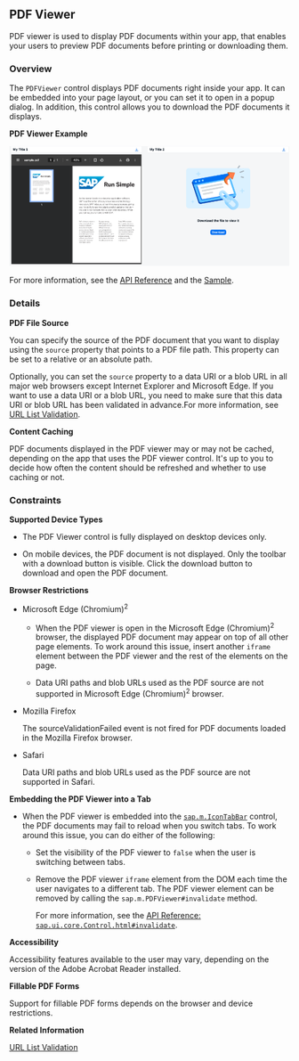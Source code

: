 <!-- loiocd80a8bca4ac450b86547d78f0653330 -->

## PDF Viewer

PDF viewer is used to display PDF documents within your app, that enables your users to preview PDF documents before printing or downloading them.



<a name="loiocd80a8bca4ac450b86547d78f0653330__section_eqr_vr3_yz"/>

### Overview

The `PDFViewer` control displays PDF documents right inside your app. It can be embedded into your page layout, or you can set it to open in a popup dialog. In addition, this control allows you to download the PDF documents it displays.

  
  
**PDF Viewer Example**

![PDF Viewer Example](images/loioc4692b3bfc554c33ac2aa0af59b592db_LowRes.png "PDF Viewer Example")

For more information, see the [API Reference](https://ui5.sap.com/#/api/sap.m.PDFViewer) and the [Sample](https://ui5.sap.com/#/entity/sap.m.PDFViewer).



<a name="loiocd80a8bca4ac450b86547d78f0653330__section_xwt_xr3_yz"/>

### Details

**PDF File Source**

You can specify the source of the PDF document that you want to display using the `source` property that points to a PDF file path. This property can be set to a relative or an absolute path.

Optionally, you can set the `source` property to a data URI or a blob URL in all major web browsers except Internet Explorer and Microsoft Edge. If you want to use a data URI or a blob URL, you need to make sure that this data URI or blob URL has been validated in advance.For more information, see [URL List Validation](../05_Developing_Apps/url-list-validation-91f3768.md).

**Content Caching**

PDF documents displayed in the PDF viewer may or may not be cached, depending on the app that uses the PDF viewer control. It's up to you to decide how often the content should be refreshed and whether to use caching or not.



<a name="loiocd80a8bca4ac450b86547d78f0653330__section_j2j_csg_h1b"/>

### Constraints

**Supported Device Types**

-   The PDF Viewer control is fully displayed on desktop devices only.

-   On mobile devices, the PDF document is not displayed. Only the toolbar with a download button is visible. Click the download button to download and open the PDF document.


**Browser Restrictions**

-   Microsoft Edge \(Chromium\)<sup>2</sup>

    -   When the PDF viewer is open in the Microsoft Edge \(Chromium\)<sup>2</sup> browser, the displayed PDF document may appear on top of all other page elements. To work around this issue, insert another `iframe` element between the PDF viewer and the rest of the elements on the page.

    -   Data URI paths and blob URLs used as the PDF source are not supported in Microsoft Edge \(Chromium\)<sup>2</sup> browser.


-   Mozilla Firefox

    The sourceValidationFailed event is not fired for PDF documents loaded in the Mozilla Firefox browser.

-   Safari

    Data URI paths and blob URLs used as the PDF source are not supported in Safari.


**Embedding the PDF Viewer into a Tab**

-   When the PDF viewer is embedded into the [`sap.m.IconTabBar`](https://ui5.sap.com/#/api/sap.m.IconTabBar) control, the PDF documents may fail to reload when you switch tabs. To work around this issue, you can do either of the following:

    -   Set the visibility of the PDF viewer to `false` when the user is switching between tabs.

    -   Remove the PDF viewer `iframe` element from the DOM each time the user navigates to a different tab. The PDF viewer element can be removed by calling the `sap.m.PDFViewer#invalidate` method.

        For more information, see the [API Reference: `sap.ui.core.Control.html#invalidate`](https://ui5.sap.com/#/api/sap.m.PDFViewer/methods/invalidate).



**Accessibility**

Accessibility features available to the user may vary, depending on the version of the Adobe Acrobat Reader installed.

**Fillable PDF Forms**

Support for fillable PDF forms depends on the browser and device restrictions.

**Related Information**  


[URL List Validation](../05_Developing_Apps/url-list-validation-91f3768.md "The OpenUI5 framework provides a client-side API to manage allowed URLs using the URLListValidator. It can be used to validate arbitrary URLs.")

